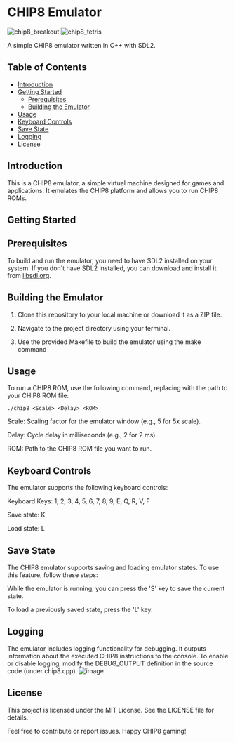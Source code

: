 # CHIP8 Emulator
![chip8_breakout](https://github.com/rooren/Chip8_emulator/assets/58310236/fff982a5-359b-4d5a-8567-aeac7907da0a)
![chip8_tetris](https://github.com/rooren/Chip8_emulator/assets/58310236/f32b937b-d7d5-48bb-9220-21868e300e07)

A simple CHIP8 emulator written in C++ with SDL2.

## Table of Contents

- [Introduction](#introduction)
- [Getting Started](#getting-started)
  - [Prerequisites](#prerequisites)
  - [Building the Emulator](#building-the-emulator)
- [Usage](#usage)
- [Keyboard Controls](#keyboard-controls)
- [Save State](#save-state)
- [Logging](#logging)
- [License](#license)

## Introduction

This is a CHIP8 emulator, a simple virtual machine designed for games and applications. It emulates the CHIP8 platform and allows you to run CHIP8 ROMs.

## Getting Started

## Prerequisites

To build and run the emulator, you need to have SDL2 installed on your system. If you don't have SDL2 installed, you can download and install it from [libsdl.org](https://www.libsdl.org/download-2.0.php).

## Building the Emulator

1. Clone this repository to your local machine or download it as a ZIP file.

2. Navigate to the project directory using your terminal.

3. Use the provided Makefile to build the emulator using the make command


## Usage
To run a CHIP8 ROM, use the following command, replacing <ROM> with the path to your CHIP8 ROM file:

```shell
./chip8 <Scale> <Delay> <ROM>
```

Scale: Scaling factor for the emulator window (e.g., 5 for 5x scale).

Delay: Cycle delay in milliseconds (e.g., 2 for 2 ms).

ROM: Path to the CHIP8 ROM file you want to run.

## Keyboard Controls
The emulator supports the following keyboard controls:

Keyboard Keys: 1, 2, 3, 4, 5, 6, 7, 8, 9, E, Q, R, V, F

Save state: K

Load state: L

## Save State
The CHIP8 emulator supports saving and loading emulator states. To use this feature, follow these steps:

While the emulator is running, you can press the 'S' key to save the current state.

To load a previously saved state, press the 'L' key.

## Logging
The emulator includes logging functionality for debugging. It outputs information about the executed CHIP8 instructions to the console.
To enable or disable logging, modify the DEBUG_OUTPUT definition in the source code (under chip8.cpp).
![image](https://github.com/rooren/Chip8_emulator/assets/58310236/d9dc0390-4959-4d87-9283-205a28d93654)

## License
This project is licensed under the MIT License. See the LICENSE file for details.

Feel free to contribute or report issues. Happy CHIP8 gaming!




